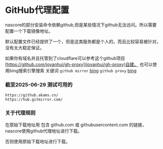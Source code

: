 # GitHub代理配置

nascore的部分安装命令依赖github,但是某些情况下github无法访问。所以需要配置一个下载镜像地址。

默认配置文件已经提供了一个，但是这类服务都是个人的，而且比较容易被针对，没有太大稳定保证。

如果你有域名并且托管到了cloudflare可以参考这个github项目[https://github.com/joyanhui/gh-proxy](joyanhui/gh-proxy)自建。 也可以使用bing搜索引擎搜索 关键词 `github mirror` [bing](https://cn.bing.com/search?q=github+mirror) `github proxy` [bing](https://cn.bing.com/search?q=github+proxy)

### 截至2025-06-29 测试可用的

```
https://github.akams.cn/
https://hub.gitmirror.com/
```

### 关于代理规则

在原始下载地址用 包含 github.com 或 githubusercontent.com 的链接，nascore使用github代理地址进行下载。

否则使用原始下载地址进行下载。
